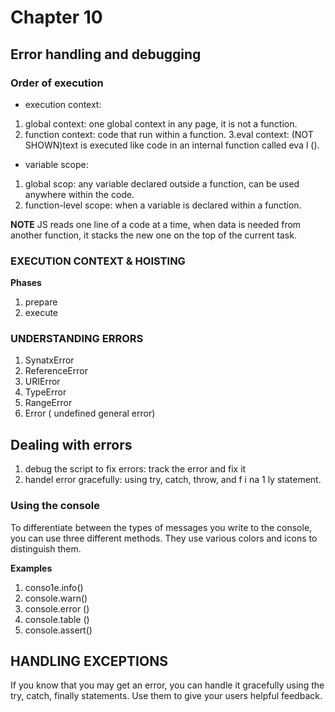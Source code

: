# **Chapter 10**
## **Error handling and debugging**
 ### **Order of execution**
 * execution context:
 1. global context: one global context in any page, it is not a function.
 2. function context: code that run within a function.
 3.eval context: (NOT SHOWN)text is executed like code in an internal function called eva l ().

* variable scope:
1. global scop: any variable declared outside a function, can be used anywhere within the code.
2. function-level scope: when a variable is declared within a function.

**NOTE**
 JS reads one line of a code at a time, when data is needed from another function, it stacks the new one on the top of the current task. 

### **EXECUTION CONTEXT & HOISTING**
**Phases** 
1. prepare 
2. execute

### **UNDERSTANDING ERRORS**
1. SynatxError
2. ReferenceError
3. URIError
4. TypeError
5. RangeError
6. Error ( undefined general error)

## **Dealing with errors**
1. debug the script to fix errors: track the error and fix it
2. handel error gracefully: using try, catch, throw, and f i na 1 ly statement.

### **Using the console**
To differentiate between the types of messages you write to the console, you can use three different methods. They use various colors and icons to distinguish them.

**Examples**
1. conso1e.info() 
2. console.warn() 
3. console.error () 
4. console.table () 
5. console.assert()

## **HANDLING EXCEPTIONS**
If you know that you may get an error, you can handle it gracefully using the try, catch, finally statements. Use them to give your users helpful feedback.





